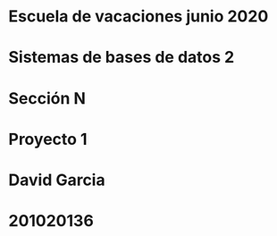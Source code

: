 # Escuela de vacaciones junio 2020
# Sistemas de bases de datos 2
# Sección N
# Proyecto 1
# David Garcia
# 201020136
